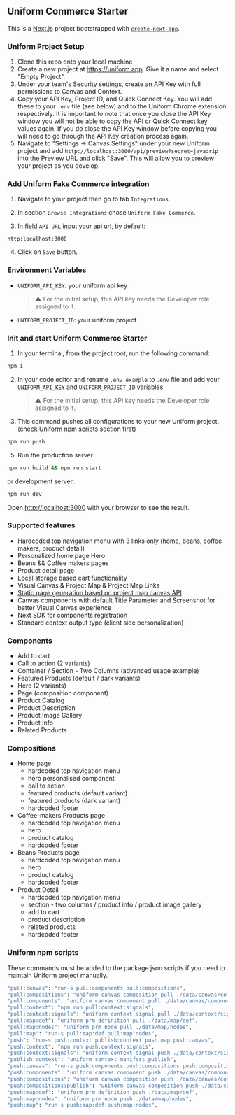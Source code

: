 ## Uniform Commerce Starter

This is a [Next.js](https://nextjs.org/) project bootstrapped with [`create-next-app`](https://github.com/vercel/next.js/tree/canary/packages/create-next-app).

### Uniform Project Setup

1. Clone this repo onto your local machine
2. Create a new project at https://uniform.app. Give it a name and select "Empty Project".
3. Under your team's Security settings, create an API Key with full permissions to Canvas and Context.
4. Copy your API Key, Project ID, and Quick Connect Key. You will add these to your `.env` file (see below) and to the Uniform Chrome extension respectively. It is important to note that once you close the API Key window you will not be able to copy the API or Quick Connect key values again. If you do close the API Key window before copying you will need to go through the API Key creation process again.
5. Navigate to "Settings -> Canvas Settings" under your new Uniform project and add `http://localhost:3000/api/preview?secret=javadrip` into the Preview URL and click "Save". This will allow you to preview your project as you develop.

### Add Uniform Fake Commerce integration

1. Navigate to your project then go to tab `Integrations`.

2. In section `Browse Integrations` chose `Uniform Fake Commerce`.

3. In field `API URL` input your api url, by default:

```
http:localhost:3000
```

4. Click on `Save` button.

### Environment Variables

- `UNIFORM_API_KEY`: your uniform api key
  > ⚠️ For the initial setup, this API key needs the Developer role assigned to it.
- `UNIFORM_PROJECT_ID`: your uniform project

### Init and start Uniform Commerce Starter

1. In your terminal, from the project root, run the following command:

```bash
npm i
```

2. In your code editor and rename `.env.example` to `.env` file and add your `UNIFORM_API_KEY` and `UNIFORM_PROJECT_ID` variables
   > ⚠️ For the initial setup, this API key needs the Developer role assigned to it.
3. This command pushes all configurations to your new Uniform project. (check [Uniform npm scripts](https://github.com/uniformdev/commerce-starter#uniform-npm-scripts) section first)

```bash
npm run push
```

5. Run the production server:

```bash
npm run build && npm run start
```

or development server:

```bash
npm run dev
```

Open [http://localhost:3000](http://localhost:3000) with your browser to see the result.

### Supported features

- Hardcoded top navigation menu with 3 links only (home, beans, coffee makers, product detail)
- Personalized home page Hero
- Beans && Coffee makers pages
- Product detail page
- Local storage based cart functionality
- Visual Canvas & Project Map & Project Map Links
- [Static page generation based on project map canvas API](https://docs.uniform.app/reference/packages/uniformdev-project-map#projectmapclient)
- Canvas components with default Title Parameter and Screenshot for better Visual Canvas experience
- Next SDK for components registration
- Standard context output type (client side personalization)

### Components

- Add to cart
- Call to action (2 variants)
- Container / Section - Two Columns (advanced usage example)
- Featured Products (default / dark variants)
- Hero (2 variants)
- Page (composition component)
- Product Catalog
- Product Description
- Product Image Gallery
- Product Info
- Related Products

### Compositions

- Home page
  - hardcoded top navigation menu
  - hero personalised component
  - call to action
  - featured products (default variant)
  - featured products (dark variant)
  - hardcoded footer
- Coffee-makers Products page
  - hardcoded top navigation menu
  - hero
  - product catalog
  - hardcoded footer
- Beans Products page
  - hardcoded top navigation menu
  - hero
  - product catalog
  - hardcoded footer
- Product Detail
  - hardcoded top navigation menu
  - section - two columns / product info / product image gallery
  - add to cart
  - product description
  - related products
  - hardcoded footer

### Uniform npm scripts

These commands must be added to the package.json scripts if you need to maintain Uniform project manually.

```bash
"pull:canvas": "run-s pull:components pull:compositions",
"pull:compositions": "uniform canvas composition pull ./data/canvas/compositions",
"pull:components": "uniform canvas component pull ./data/canvas/components",
"pull:context": "npm run pull:context:signals",
"pull:context:signals": "uniform context signal pull ./data/context/signals",
"pull:map:def": "uniform prm definition pull ./data/map/def",
"pull:map:nodes": "uniform prm node pull ./data/map/nodes",
"pull:map": "run-s pull:map:def pull:map:nodes",
"push": "run-s push:context publish:context push:map push:canvas",
"push:context": "npm run push:context:signals",
"push:context:signals": "uniform context signal push ./data/context/signals",
"publish:context": "uniform context manifest publish",
"push:canvas": "run-s push:components push:compositions push:compositions:publish",
"push:components": "uniform canvas component push ./data/canvas/components",
"push:compositions": "uniform canvas composition push ./data/canvas/compositions",
"push:compositions:publish": "uniform canvas composition push ./data/canvas/compositions --state published",
"push:map:def": "uniform prm definition push ./data/map/def",
"push:map:nodes": "uniform prm node push ./data/map/nodes",
"push:map": "run-s push:map:def push:map:nodes",
```

